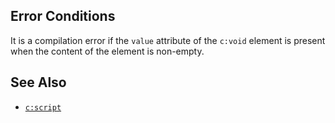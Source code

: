 ## Error Conditions

It is a compilation error if the `value` attribute of the `c:void` element is present when the content of the element is non-empty.

## See Also

- [`c:script`](script.html)
